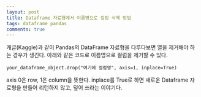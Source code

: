 ```yaml
---
layout: post
title: Dataframe 자료형에서 이름명으로 컬럼 삭제 방법
tags: dataframe pandas
comments: true
---
```

      
캐글(Kaggle)과 같이 Pandas의 DataFrame 자료형을 다루다보면 열을 제거해야 하는 경우가 생긴다. 아래와 같은 코드로 이름명으로 컬럼을 제거할 수 있다.
    
~~~
your_dataframe_object.drop("여기에 컬럼명", axis=1, inplace=True)
~~~
     
axis 0은 row, 1은 column을 뜻한다. inplace를 True로 하면 새로운 Dataframe 자료형을 만들어 리턴하지 않고, 덮어 쓰라는 이야기다.
